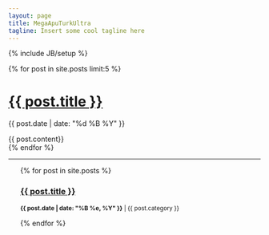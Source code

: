 ```yaml
---
layout: page
title: MegaApuTurkUltra
tagline: Insert some cool tagline here
---
```

{% include JB/setup %}

{% for post in site.posts limit:5 %}
  <h1><a href="{{ post.url }}">{{ post.title }}</a></h1>
  <p>{{ post.date | date: "%d %B %Y" }}</p>
  <div>{{ post.content}}</div>
{% endfor %}

<hr />

<ul class="posts">
  {% for post in site.posts %}	
    <h3><a href="{{ post.url }}">{{ post.title }}</a></h3>
    <p><small><strong>{{ post.date | date: "%B %e, %Y" }}</strong> | {{ post.category }}</small></p>			
  {% endfor %}	
</ul>